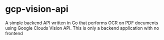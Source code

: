 # gcp-vision-api
A simple backend API written in Go that performs OCR on PDF documents using Google Clouds Vision API. This is only a backend application with no frontend
